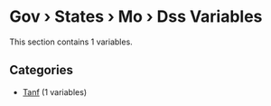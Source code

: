# Gov › States › Mo › Dss Variables

This section contains 1 variables.

## Categories

- [Tanf](tanf/index.md) (1 variables)
